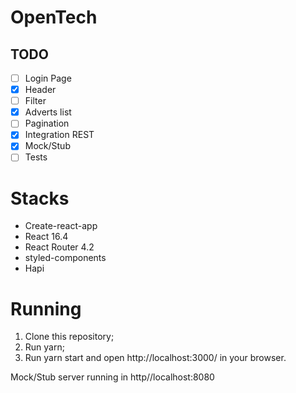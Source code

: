 OpenTech
=====================

## TODO

- [ ] Login Page
- [x] Header
- [ ] Filter
- [x] Adverts list
- [ ] Pagination
- [x] Integration REST
- [x] Mock/Stub
- [ ] Tests

Stacks
========================

* Create-react-app
* React 16.4
* React Router 4.2
* styled-components
* Hapi

Running
========================

1. Clone this repository;
2. Run yarn;
3. Run yarn start and open http://localhost:3000/ in your browser.

Mock/Stub server running in http//localhost:8080
